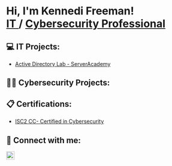 <h1>Hi, I'm Kennedi Freeman! <br/><a href="https://github.com/joshmadakor1">IT </a>/ <a href="https://www.linkedin.com/in/kennedi-freeman/">Cybersecurity Professional</a> 

<h2>💻 IT Projects:</h2>

- [Active Directory Lab - ServerAcademy](https://github.com/kennedifreeman/ActiveDirectoryLab)


<h2>👨‍💻 Cybersecurity Projects:</h2>


<h2>📋 Certifications:</h2>

- [ISC2 CC- Certified in Cybersecurity](https://www.linkedin.com/posts/kennedi-freeman_cc-certificate-activity-7345971754122534914-SqpY?utm_source=share&utm_medium=member_desktop&rcm=ACoAADddbg8BYfCJ7sukQLcZlJCE9fE34KnZEeM)


<h2> 🤳 Connect with me:</h2>

[<img align="left" alt="KennediFreeman | LinkedIn" width="22px" src="https://www.linkedin.com/in/kennedi-freeman/" />][linkedin]

[youtube]: https://www.youtube.com/@KennediFreeman
[linkedin]: https://www.linkedin.com/in/kennedi-freeman/
<!--
**joshmadakor1/joshmadakor1** is a ✨ _special_ ✨ repository because its `README.md` (this file) appears on your GitHub profile.

Here are some ideas to get you started:

- 🔭 I’m currently working on ...
- 🌱 I’m currently learning ...
- 👯 I’m looking to collaborate on ...
- 🤔 I’m looking for help with ...
- 💬 Ask me about ...
- 📫 How to reach me: ...
- 😄 Pronouns: ...
- ⚡ Fun fact: ...
-->
